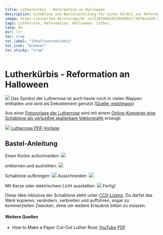 ```yaml
---
title: Lutherkürbis - Reformation an Halloween
description: Schablone und Bastelanleitung für einen Kürbis zur Reformation
image: https://pixelfed.de/storage/m/_v2/518394810220430817/3079cad20-917577/ucARLqDC6Dh4/R9eQFuvIkwtkKiRZA0AVgbnzlro1iSY70LATiCVT.jpg
tags: Lutherrose, Reformation, Halloween, Luther,
lang: de
dir: ltr
toc: true
toc_label: "Inhaltsverzeichnis"
toc_icon: "browser" 
toc_sticky: "true" 
---
```



# Lutherkürbis - Reformation an Halloween

![](https://images.t-online.de/2021/09/66060538v4/0x0:640x360/fit-in/768x0/das-symbol-der-lutherrose-ist-auch-heute-noch-in-vielen-wappen-enthalten-und-wird-als-dekoelement-genutzt.jpg)
Das Symbol der Lutherrose ist auch heute noch in vielen Wappen enthalten und wird als Dekoelement genutzt ([Quelle: epd/imago](https://www.t-online.de/leben/familie/id_65982142/lutherrose-entstehung-und-bedeutung.html))

Aus einer [Fotovorlage der Lutherrose](https://duckduckgo.com/?q=lutherrose&t=h_&iax=images&ia=images) wird mit einem [Online-Konverter eine Schablone als verlustfrei skalierbare Vektorgrafik](https://image.online-convert.com/convert-to-svg) erzeugt:

[![](https://material.rpi-virtuell.de/wp-content/uploads/2018/10/lutherrose-300x300.png)](https://material.rpi-virtuell.de/wp-content/uploads/2018/10/Lutherrose.pdf)
[Lutherrose PDF-Vorlage](https://material.rpi-virtuell.de/wp-content/uploads/2018/10/Lutherrose.pdf)

## Bastel-Anleitung
Einen Kürbis aufschneiden:
![](https://pixelfed.de/storage/m/_v2/518394810220430817/3079cad20-917577/s0HWImtaCIAT/Ibab4HS9z735wGLZ8wJjo9rnVMW9yeoTD25ayIof.jpg)

entkernen und aushöhlen:
![](https://pixelfed.de/storage/m/_v2/518394810220430817/3079cad20-917577/ATTsVDuNXrly/L2fdnE1kCwDA090tyQkzEvzLn8ZdD2qPRksKcr83.jpg)

Schablone aufbringen:
![](https://pixelfed.de/storage/m/_v2/518394810220430817/3079cad20-917577/HwlXSS1Gbktc/vtr41fsTtvYC8fOlxIQiz3HCeUkoF5xW27S0mXsk.jpg)
Ausschneiden:
![](https://pixelfed.de/storage/m/_v2/518394810220430817/3079cad20-917577/ud4Jk0I9kNCn/GsqeaKwbjuEWgpRRHozd2Iq5je2GEHIOgOWnzDAO.jpg)

Mit Kerze oder elektrischem Licht ausstatten:
![](https://pixelfed.de/storage/m/_v2/518394810220430817/3079cad20-917577/ucARLqDC6Dh4/R9eQFuvIkwtkKiRZA0AVgbnzlro1iSY70LATiCVT.jpg)
Fertig!

 

Diese Idee inklusive der Schablone steht unter [CC0-Lizenz](https://creativecommons.org/publicdomain/zero/1.0/deed.de). Du darfst das Werk kopieren, verändern, verbreiten und aufführen, sogar zu kommerziellen Zwecken, ohne um weitere Erlaubnis bitten zu müssen.
#### Weitere Quellen
 * How to Make a Paper Cut-Out Luther Rose [YouTube](https://www.youtube.com/watch?v=b5FCaNZPU98) [PDF](http://www.kellyklages.com/lutherrose.pdf)
